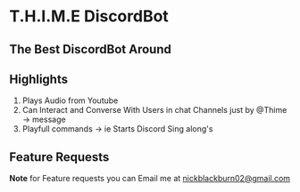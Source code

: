 # T.H.I.M.E DiscordBot 

## The Best DiscordBot Around 

## Highlights 
1. Plays Audio from Youtube
2. Can Interact and Converse With Users in chat Channels just by @Thime -> message
3. Playfull commands -> ie Starts Discord  Sing along's

## Feature Requests 
**Note** for Feature requests you can Email me at nickblackburn02@gmail.com